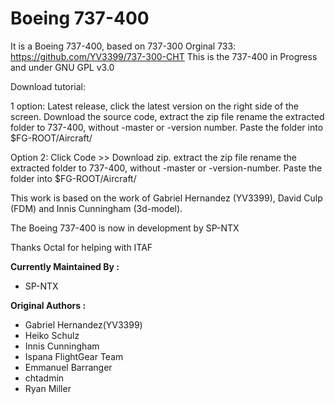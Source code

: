 Boeing 737-400
=================================================
It is a Boeing 737-400, based on 737-300
Orginal 733: https://github.com/YV3399/737-300-CHT
This is the 737-400 in Progress and under GNU GPL v3.0


Download tutorial:

1 option: Latest release, click the latest version on the right side of the screen. Download the source code, extract the zip file
rename the extracted folder to 737-400, without -master or -version number. Paste the folder into $FG-ROOT/Aircraft/

Option 2: Click Code >> Download zip. extract the zip file
rename the extracted folder to 737-400, without -master or -version-number. Paste the folder into $FG-ROOT/Aircraft/

This work is based on the work of Gabriel Hernandez (YV3399), David Culp (FDM) and Innis Cunningham (3d-model).

The Boeing 737-400 is now in development by SP-NTX

Thanks Octal for helping with ITAF

<b>Currently Maintained By :</b>
- SP-NTX

<b>Original Authors :</b>
- Gabriel Hernandez(YV3399)
- Heiko Schulz
- Innis Cunningham
- Ispana FlightGear Team
- Emmanuel Barranger
- chtadmin
- Ryan Miller
